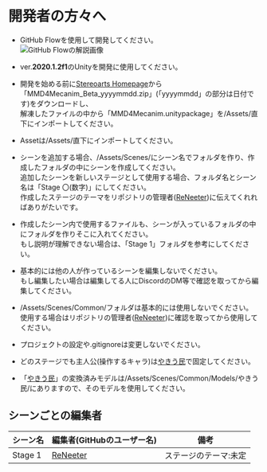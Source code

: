 # 開発者の方々へ

- GitHub Flowを使用して開発してください。  
  ![GitHub Flowの解説画像](https://raw.githubusercontent.com/NanJ-Programming-Team/Yumemirebananashi/master/Images/GitHub-Flow.png)

- ver.**2020.1.2f1**のUnityを開発に使用してください。

- 開発を始める前に[Stereoarts Homepage](http://stereoarts.jp/)から「MMD4Mecanim_Beta_yyyymmdd.zip」(「yyyymmdd」の部分は日付です)をダウンロードし、  
  解凍したファイルの中から「MMD4Mecanim.unitypackage」を/Assets/直下にインポートしてください。

- Assetは/Assets/直下にインポートしてください。

- シーンを追加する場合、/Assets/Scenes/にシーン名でフォルダを作り、作成したフォルダの中にシーンを作成してください。  
  追加したシーンを新しいステージとして使用する場合、フォルダ名とシーン名は「Stage 〇(数字)」にしてください。  
  作成したステージのテーマをリポジトリの管理者([ReNeeter](https://github.com/ReNeeter))に伝えてくれればありがたいです。

- 作成したシーン内で使用するファイルも、シーンが入っているフォルダの中にフォルダを作りそこに入れてください。  
  もし説明が理解できない場合は、「Stage 1」フォルダを参考にしてください。

- 基本的には他の人が作っているシーンを編集しないでください。  
  もし編集したい場合は編集してる人にDiscordのDM等で確認を取ってから編集してください。

- /Assets/Scenes/Common/フォルダは基本的には使用しないでください。  
  使用する場合はリポジトリの管理者([ReNeeter](https://github.com/ReNeeter))に確認を取ってから使用してください。

- プロジェクトの設定や.gitignoreは変更しないでください。

- どのステージでも主人公(操作するキャラ)は[やきう民](https://bowlroll.net/file/67850)で固定してください。

- 「[やきう民](https://bowlroll.net/file/67850)」の変換済みモデルは/Assets/Scenes/Common/Models/やきう民/にありますので、そのモデルを使用してください。

## シーンごとの編集者
| シーン名 | 編集者(GitHubのユーザー名) | 備考 |
----|----|----
| Stage 1 | [ReNeeter](https://github.com/ReNeeter) | ステージのテーマ:未定 |
